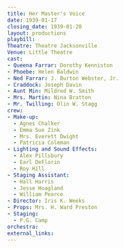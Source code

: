 ```yaml
---
title: Her Master's Voice
date: 1939-01-17
closing_date: 1939-01-20
layout: productions
playbill:
Theatre: Theatre Jacksonville
Venue: Little Theatre
cast:
- Queena Farrar: Dorothy Kenniston
- Phoebe: Helen Baldwin
- Ned Farrar: J. Burton Webster, Jr.
- Craddock: Joseph Davin
- Aunt Min: Mildred W. Smith
- Mrs. Martin: Nina Bratton
- Mr. Twilling: Olin W. Stagg
crew:
- Make-up:
  - Agnes Chalker
  - Emma Sue Zink
  - Mrs. Everett Dwight
  - Patricia Coleman
- Lighting and Sound Effects:
  - Alex Pillsbury
  - Earl DeFlorin
  - Roy Hill
- Staging Assistant:
  - Hall Harris
  - Jesse Hoagland
  - William Pearce
- Director: Iris K. Weeks
- Props: Mrs. H. Ward Preston
- Staging:
  - P.G. Camp
orchestra:
external_links:
---
```


